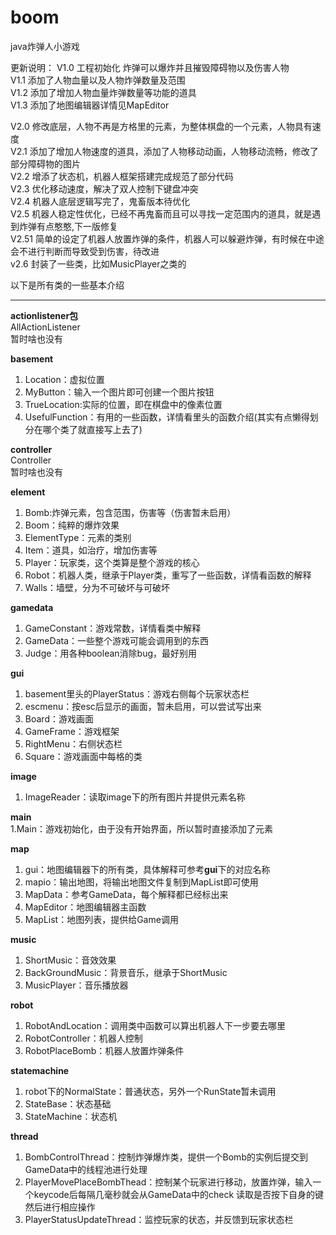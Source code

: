 # boom

java炸弹人小游戏

更新说明：
V1.0 工程初始化 炸弹可以爆炸并且摧毁障碍物以及伤害人物<br>
V1.1 添加了人物血量以及人物炸弹数量及范围<br>
V1.2 添加了增加人物血量炸弹数量等功能的道具<br>
V1.3 添加了地图编辑器详情见MapEditor<br>

V2.0 修改底层，人物不再是方格里的元素，为整体棋盘的一个元素，人物具有速度<br>
V2.1 添加了增加人物速度的道具，添加了人物移动动画，人物移动流畅，修改了部分障碍物的图片<br>
V2.2 增添了状态机，机器人框架搭建完成规范了部分代码<br>
V2.3 优化移动速度，解决了双人控制下键盘冲突<br>
V2.4 机器人底层逻辑写完了，鬼畜版本待优化<br>
V2.5 机器人稳定性优化，已经不再鬼畜而且可以寻找一定范围内的道具，就是遇到炸弹有点憨憨,下一版修复<br>
V2.51 简单的设定了机器人放置炸弹的条件，机器人可以躲避炸弹，有时候在中途会不进行判断而导致受到伤害，待改进<br>
v2.6 封装了一些类，比如MusicPlayer之类的<br>

 以下是所有类的一些基本介绍<br>
 
 ****
 **actionlistener包**<br>
 AllActionListener<br>
 暂时啥也没有

 **basement**<br>
 1. Location：虚拟位置
 2. MyButton：输入一个图片即可创建一个图片按钮
 3. TrueLocation:实际的位置，即在棋盘中的像素位置
 4. UsefulFunction：有用的一些函数，详情看里头的函数介绍(其实有点懒得划分在哪个类了就直接写上去了)
 
 **controller** <br>
Controller<br>
暂时啥也没有

 **element** <br>
 1. Bomb:炸弹元素，包含范围，伤害等（伤害暂未启用）
 2. Boom：纯粹的爆炸效果
 3. ElementType：元素的类别
 4. Item：道具，如治疗，增加伤害等
 5. Player：玩家类，这个类算是整个游戏的核心
 6. Robot：机器人类，继承于Player类，重写了一些函数，详情看函数的解释
 7. Walls：墙壁，分为不可破坏与可破坏
 
 **gamedata** <br>
1. GameConstant：游戏常数，详情看类中解释
2. GameData：一些整个游戏可能会调用到的东西
3. Judge：用各种boolean消除bug，最好别用

**gui** <br>
1. basement里头的PlayerStatus：游戏右侧每个玩家状态栏
2. escmenu：按esc后显示的画面，暂未启用，可以尝试写出来
3. Board：游戏画面
4. GameFrame：游戏框架
5. RightMenu：右侧状态栏
6. Square：游戏画面中每格的类

**image** <br>
1. ImageReader：读取image下的所有图片并提供元素名称

**main** <br>
1.Main：游戏初始化，由于没有开始界面，所以暂时直接添加了元素

**map** <br>
1. gui：地图编辑器下的所有类，具体解释可参考**gui**下的对应名称
2. mapio：输出地图，将输出地图文件复制到MapList即可使用
3. MapData：参考GameData，每个解释都已经标出来
4. MapEditor：地图编辑器主函数
5. MapList：地图列表，提供给Game调用

**music** <br>
1. ShortMusic：音效效果
2. BackGroundMusic：背景音乐，继承于ShortMusic
3. MusicPlayer：音乐播放器

**robot** <br>
1. RobotAndLocation：调用类中函数可以算出机器人下一步要去哪里
2. RobotController：机器人控制
3. RobotPlaceBomb：机器人放置炸弹条件

**statemachine** <br>
1. robot下的NormalState：普通状态，另外一个RunState暂未调用
2. StateBase：状态基础
3. StateMachine：状态机

**thread** <br>
1. BombControlThread：控制炸弹爆炸类，提供一个Bomb的实例后提交到GameData中的线程池进行处理
2. PlayerMovePlaceBombThead：控制某个玩家进行移动，放置炸弹，输入一个keycode后每隔几毫秒就会从GameData中的check
读取是否按下自身的键然后进行相应操作
3. PlayerStatusUpdateThread：监控玩家的状态，并反馈到玩家状态栏

